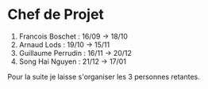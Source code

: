 Chef de Projet
==============

1. Francois Boschet   : 16/09 -> 18/10
1. Arnaud Lods        : 19/10 -> 15/11
1. Guillaume Perrudin : 16/11 -> 20/12
1. Song Hai Nguyen    : 21/12 -> 17/01

Pour la suite je laisse s'organiser les 3 personnes retantes.